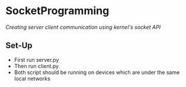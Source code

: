 # SocketProgramming
<i>Creating server client communication using kernel's socket API</i>

## Set-Up
- First run server.py
- Then run client.py
- Both script should be running on devices which are under the same local networks 



